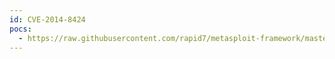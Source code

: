```yaml
---
id: CVE-2014-8424
pocs:
  - https://raw.githubusercontent.com/rapid7/metasploit-framework/master/modules/exploits/linux/http/vap2500_tools_command_exec.rb
---
```

